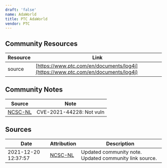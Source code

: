 ```yaml
---
draft: 'false'
name: AdaWorld
title: PTC AdaWorld
vendor: PTC
---
```



## Community Resources
| Resource | Link |
| --- | --- |
| source | [https://www.ptc.com/en/documents/log4j](https://www.ptc.com/en/documents/log4j) |

## Community Notes
| Source | Note |
| --- | --- |
| [NCSC-NL](https://github.com/NCSC-NL/log4shell/blob/main/software/README.md) | CVE-2021-44228: Not vuln </ul> |

## Sources
| Date | Attribution | Description |
| --- | --- | --- |
| 2021-12-20 12:37:57 | [NCSC-NL](https://github.com/NCSC-NL/log4shell/blob/main/software/README.md) | Updated community note. Updated community link source.  |
